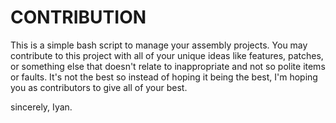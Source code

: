 # CONTRIBUTION
This is a simple bash script to manage your assembly projects. You may contribute to this project with all of your unique ideas
like features, patches, or something else that doesn't relate to inappropriate and not so polite items or faults.
It's not the best so instead of hoping it being the best, I'm hoping you as contributors to give all of your best.


sincerely,
Iyan.
